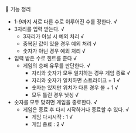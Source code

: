 🎳 기능 정리
- 1-9까지 서로 다른 수로 이루어진 수를 정한다. √
- 3자리를 입력 받는다. √
  - 3자리가 아닐 시 예외 처리 √
  - 중복된 값이 있을 경우 예외 처리 √
  - 숫자가 아닌 경우 예외 처리 √
- 입력 받은 수로 힌트를 준다 √
  - 게임의 승패 유무를 판단한다. √
    - 자리와 숫자가 모두 일치하는 경우 게임 종료 √
    - 자리와 숫자가 일치하면 스트라이크 + 1 √
    - 숫자는 있지만 위치가 다른 경우 볼 + 1 √
    - 모두 틀린 경우 낫싱 √
- 숫자를 모두 맞히면 게임을 종료한다. √
  - 게임은 종료 후 다시 시작하거나 종료할 수 있다. √
    - 게임 다시시작 : 1 √
    - 게임 종료 : 2 √